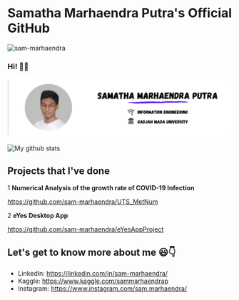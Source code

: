 # Samatha Marhaendra Putra's Official GitHub
<p align="left"> <img src="https://komarev.com/ghpvc/?username=sam-marhaendra" alt="sam-marhaendra" /> </p>

### Hi! 👋:grin:

<img src="https://github.com/sam-marhaendra/introduction/blob/main/Photo.png" alt="Samatha Marhaendra Putra" style="border-radius: 10px"/>

![My github stats](https://github-readme-stats.vercel.app/api?username=sam-marhaendra&show_icons=true&theme=tokyonight)

## Projects that I've done

1 **Numerical Analysis of the growth rate of COVID-19 Infection**

https://github.com/sam-marhaendra/UTS_MetNum

2 **eYes Desktop App**

https://github.com/sam-marhaendra/eYesAppProject

## Let's get to know more about me :smiley::point_down:

- LinkedIn: https://linkedin.com/in/sam-marhaendra/
- Kaggle: https://www.kaggle.com/sammarhaendrap
- Instagram: https://www.instagram.com/sam.marhaendra/
